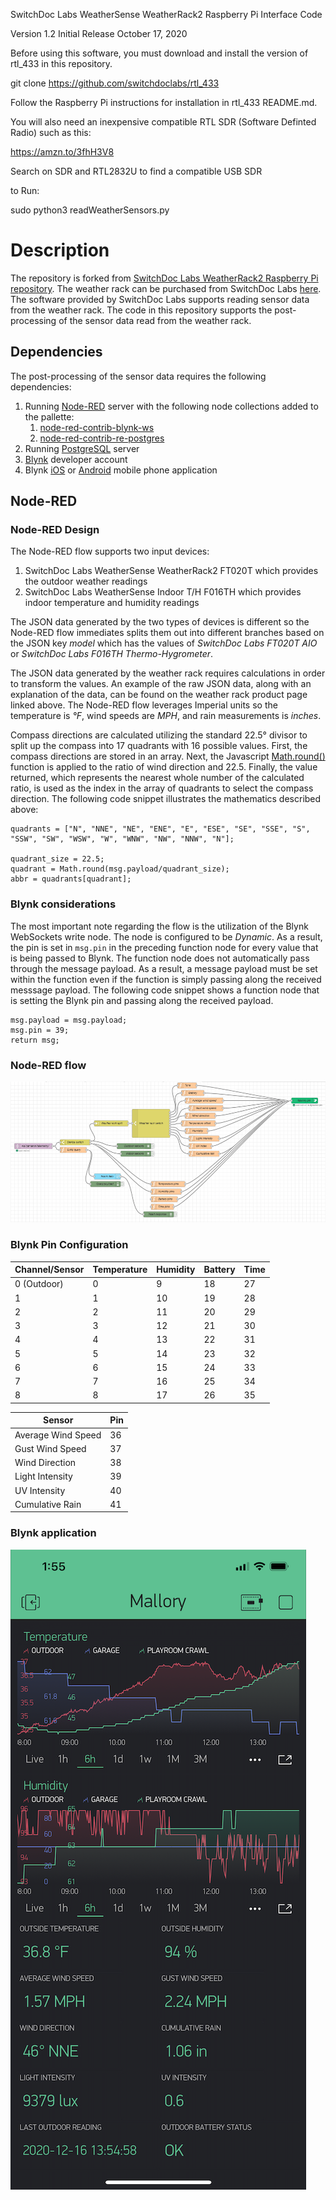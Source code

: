 SwitchDoc Labs WeatherSense WeatherRack2 Raspberry Pi Interface Code<BR>

Version 1.2 Initial Release October 17, 2020  <BR>

Before using this software, you must download and install the version of rtl_433 in this repository. 

git clone https://github.com/switchdoclabs/rtl_433

Follow the Raspberry Pi instructions for installation in rtl_433 README.md.

You will also need an inexpensive compatible RTL SDR (Software Definted Radio) such as this:

https://amzn.to/3fhH3V8

Search on SDR and RTL2832U to find a compatible USB SDR

to Run:

sudo python3 readWeatherSensors.py


# Description
The repository is forked from [SwitchDoc Labs WeatherRack2 Raspberry Pi repository](https://github.com/switchdoclabs/SDL_Pi_WeatherRack2). The weather rack can be purchased from SwitchDoc Labs [here](https://shop.switchdoc.com/products/wireless-weatherrack2). The software provided by SwitchDoc Labs supports reading sensor data from the weather rack. The code in this repository supports the post-processing of the sensor data read from the weather rack.

## Dependencies
The post-processing of the sensor data requires the following dependencies:
1. Running [Node-RED](https://www.nodered.org) server with the following node collections added to the pallette:
    1. [node-red-contrib-blynk-ws](https://github.com/gablau/node-red-contrib-blynk-ws)
    2. [node-red-contrib-re-postgres](https://www.npmjs.com/package/node-red-contrib-re-postgres)
2. Running [PostgreSQL](https://www.postgresql.org) server
3. [Blynk](https://blynk.io/en/developers) developer account
4. Blynk [iOS](https://apps.apple.com/us/app/blynk-iot-for-arduino-esp32/id808760481) or [Android](https://play.google.com/store/apps/details?id=cc.blynk) mobile phone application

## Node-RED
### Node-RED Design
The Node-RED flow supports two input devices:
1. SwitchDoc Labs WeatherSense WeatherRack2 FT020T which provides the outdoor weather readings
2. SwitchDoc Labs WeatherSense Indoor T/H F016TH which provides indoor temperature and humidity readings

The JSON data generated by the two types of devices is different so the Node-RED flow immediates splits them out into different branches based on the JSON key *model* which has the values of *SwitchDoc Labs FT020T AIO* or *SwitchDoc Labs F016TH Thermo-Hygrometer*.

The JSON data generated by the weather rack requires calculations in order to transform the values. An example of the raw JSON data, along with an explanation of the data, can be found on the weather rack product page linked above. The Node-RED flow leverages Imperial units so the temperature is *°F*, wind speeds are *MPH*, and rain measurements is *inches*.

Compass directions are calculated utilizing the standard 22.5° divisor to split up the compass into 17 quadrants with 16 possible values. First, the compass directions are stored in an array. Next, the Javascript [Math.round()](https://developer.mozilla.org/en-US/docs/Web/JavaScript/Reference/Global_Objects/Math/round) function is applied to the ratio of wind direction and 22.5. Finally, the value returned, which represents the nearest whole number of the calculated ratio, is used as the index in the array of quadrants to select the compass direction. The following code snippet illustrates the mathematics described above:

```
quadrants = ["N", "NNE", "NE", "ENE", "E", "ESE", "SE", "SSE", "S", "SSW", "SW", "WSW", "W", "WNW", "NW", "NNW", "N"];

quadrant_size = 22.5;
quadrant = Math.round(msg.payload/quadrant_size);
abbr = quadrants[quadrant];
```

### Blynk considerations
The most important note regarding the flow is the utilization of the Blynk WebSockets write node. The node is configured to be *Dynamic*. As a result, the pin is set in `msg.pin` in the preceding function node for every value that is being passed to Blynk. The function node does not automatically pass through the message payload. As a result, a message payload must be set within the function even if the function is simply passing along the received messsage payload. The following code snippet shows a function node that is setting the Blynk pin and passing along the received payload.

```
msg.payload = msg.payload;
msg.pin = 39;
return msg;
```

### Node-RED flow
![Mallory Node-RED flow](https://github.com/dad2cl3/SDL_Pi_WeatherRack2/blob/master/doc/WeatherSenseMalloryNodeRED.png)
### Blynk Pin Configuration
Channel/Sensor | Temperature | Humidity | Battery | Time
-------------- | ----------- | -------- | ------- | ----
0 (Outdoor) | 0 | 9 | 18 | 27
1 | 1 | 10 | 19 | 28
2 | 2 | 11 | 20 | 29
3 | 3 | 12 | 21 | 30
4 | 4 | 13 | 22 | 31
5 | 5 | 14 | 23 | 32
6 | 6 | 15 | 24 | 33
7 | 7 | 16 | 25 | 34
8 | 8 | 17 | 26 | 35


Sensor | Pin
------ | ---
Average Wind Speed | 36
Gust Wind Speed | 37
Wind Direction | 38
Light Intensity | 39
UV Intensity | 40
Cumulative Rain | 41

### Blynk application
![Blynk application](https://github.com/dad2cl3/SDL_Pi_WeatherRack2/blob/master/doc/WeatherSenseMalloryBlynk.png)